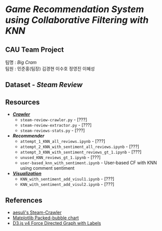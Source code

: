 # *Game Recommendation System using Collaborative Filtering with KNN*   

## CAU Team Project
팀명 : *Big Cram*    
팀원 : 민준홍(팀장) 김경현 이수호 정영진 이혜성

## Dataset - *Steam Review*

## Resources
- [***Crawler***](https://github.com/ddamddi/bigdata/tree/main/Crawler)
    - `steam-review-crawler.py` - [???]
    - `steam-review-extractor.py` - [???]  
    - `steam-reviews-stats.py` - [???]  
- ***Recommender***
    - `attempt_1_KNN_all_reviews.ipynb` - [???]  
    - `attempt_2_KNN_with_sentiment_all_reviews.ipynb` - [???]  
    - `attempt_3_KNN_with_sentiment_reviews_gt_1.ipynb` - [???]  
    - `unused_KNN_reviews_gt_1.ipynb` - [???]  
    - `user-based_knn_with_sentiment.ipynb` - User-based CF with KNN using comment sentiment
- [***Visualization***](https://github.com/ddamddi/bigdata/tree/main/Visualization)
    - `KNN_with_sentiment_add_visul1.ipynb` - [???]
    - `KNN_with_sentiment_add_visul2.ipynb` - [???]

## References
* [aesuli's Steam-Crawler](https://github.com/aesuli/steam-crawler)
* [Matplotlib Packed-bubble chart](https://matplotlib.org/devdocs/gallery/misc/packed_bubbles.html)
* [D3.js v4 Force Directed Graph with Labels](https://bl.ocks.org/heybignick/3faf257bbbbc7743bb72310d03b86ee8)
